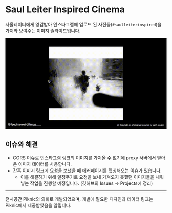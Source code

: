 # Saul Leiter Inspired Cinema

사울레이터에게 영감받아 인스타그램에 업로드 된 사진들(`#saulleiterinspired`)을 가져와 보여주는 이미지 슬라이드입니다.

![preview](/public/preview-saul-leiter-inspired.gif)

## 이슈와 해결

- CORS 이슈로 인스타그램 링크의 이미지를 가져올 수 없기에 proxy 서버에서 받아온 이미지 데이터를 사용합니다.
- 간혹 이미지 링크에 요청을 보냈을 때 에러페이지를 펫칭해오는 이슈가 있습니다.
  - 이를 해결하기 위해 일정주기로 요청을 보내 가져오지 못했던 이미지들을 채워넣는 작업을 진행할 예정입니다. (깃허브의 Issues => Projects에 정리)

---

전시공간 Piknic의 의뢰로 개발되었으며, 개발에 필요한 디자인과 데이터 링크는 Piknic에서 제공받았음을 알립니다.
